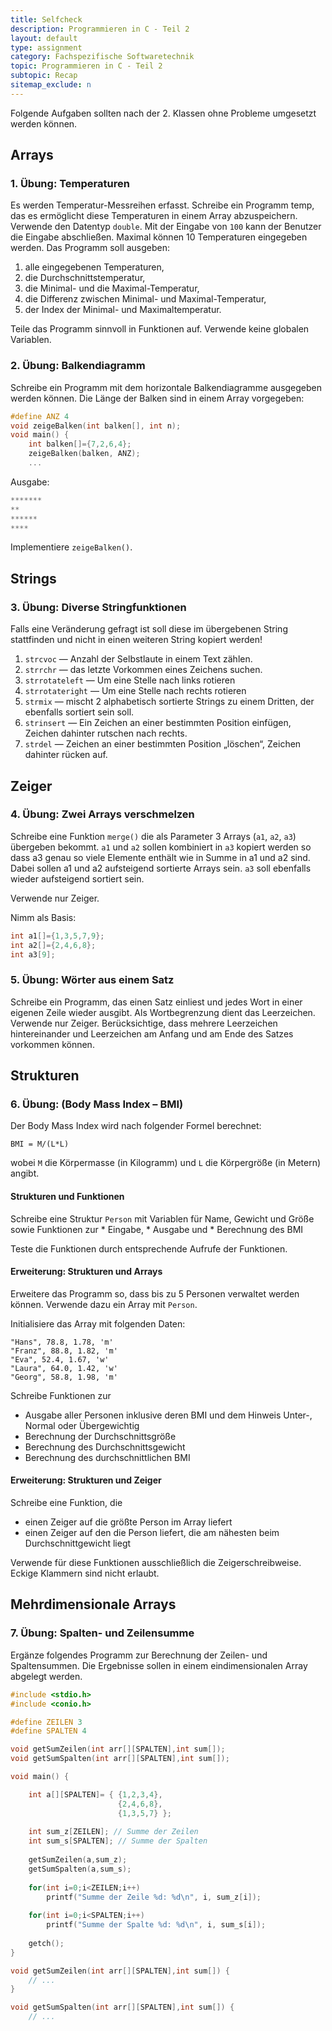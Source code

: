 ```yaml
---
title: Selfcheck
description: Programmieren in C - Teil 2
layout: default
type: assignment
category: Fachspezifische Softwaretechnik
topic: Programmieren in C - Teil 2
subtopic: Recap
sitemap_exclude: n
---
```


Folgende Aufgaben sollten nach der 2. Klassen ohne Probleme umgesetzt werden können.

## Arrays

### 1. Übung: Temperaturen
Es werden Temperatur-Messreihen erfasst. Schreibe ein Programm temp, das es ermöglicht
diese Temperaturen in einem Array abzuspeichern. Verwende den Datentyp `double`.
Mit der Eingabe von `100` kann der Benutzer die Eingabe abschließen. Maximal können
10 Temperaturen eingegeben werden. Das Programm soll ausgeben:

1. alle eingegebenen Temperaturen,
2. die Durchschnittstemperatur,
3. die Minimal- und die Maximal-Temperatur,
4. die Differenz zwischen Minimal- und Maximal-Temperatur,
5. der Index der Minimal- und Maximaltemperatur.

Teile das Programm sinnvoll in Funktionen auf. Verwende keine globalen Variablen.


### 2. Übung: Balkendiagramm
Schreibe ein Programm mit dem horizontale Balkendiagramme ausgegeben werden können.
Die Länge der Balken sind in einem Array vorgegeben:

```c
#define ANZ 4
void zeigeBalken(int balken[], int n);
void main() {
    int balken[]={7,2,6,4};
    zeigeBalken(balken, ANZ);
    ...
```

Ausgabe:
```c
*******
**
******
****
```
Implementiere `zeigeBalken()`.


## Strings

### 3. Übung: Diverse Stringfunktionen
Falls eine Veränderung gefragt ist soll diese im übergebenen String stattfinden  und nicht in einen weiteren String kopiert werden!

1. `strcvoc` — Anzahl der Selbstlaute in einem Text zählen.
1. `strrchr` — das letzte Vorkommen eines Zeichens suchen.
1. `strrotateleft` — Um eine Stelle nach links rotieren
1. `strrotateright` — Um eine Stelle nach rechts rotieren
1. `strmix` — mischt 2 alphabetisch sortierte Strings zu einem Dritten, der ebenfalls sortiert sein soll.
1. `strinsert` — Ein Zeichen an einer bestimmten Position einfügen, Zeichen dahinter rutschen nach rechts.
1. `strdel` — Zeichen an einer bestimmten Position „löschen“, Zeichen dahinter rücken auf.

## Zeiger

### 4. Übung: Zwei Arrays verschmelzen
   
Schreibe eine Funktion `merge()` die als Parameter 3 Arrays (`a1`, `a2`, `a3`) übergeben bekommt. 
`a1` und `a2` sollen kombiniert in `a3` kopiert werden so dass a3 genau so viele Elemente enthält wie in Summe in a1 und a2 sind. 
Dabei sollen a1 und a2 aufsteigend sortierte Arrays sein. `a3` soll ebenfalls wieder aufsteigend sortiert sein. 

Verwende nur Zeiger.

Nimm als Basis:
```c
int a1[]={1,3,5,7,9};
int a2[]={2,4,6,8};
int a3[9];
```

### 5. Übung: Wörter aus einem Satz
Schreibe ein Programm, das einen Satz einliest und jedes Wort in einer eigenen Zeile wieder ausgibt. Als Wortbegrenzung dient das Leerzeichen. Verwende nur Zeiger.
Berücksichtige, dass mehrere Leerzeichen hintereinander und Leerzeichen am Anfang und am Ende des Satzes vorkommen können.


## Strukturen

### 6. Übung: (Body Mass Index – BMI)
Der Body Mass Index wird nach folgender Formel berechnet:

`BMI = M/(L*L)`

wobei `M` die Körpermasse (in Kilogramm) und `L` die Körpergröße (in Metern) angibt.

#### Strukturen und Funktionen
Schreibe eine Struktur `Person` mit Variablen für Name, Gewicht und Größe sowie Funktionen zur
    * Eingabe,
    * Ausgabe und
    * Berechnung des BMI

Teste die Funktionen durch entsprechende Aufrufe der Funktionen.

#### Erweiterung: Strukturen und Arrays
Erweitere das Programm so, dass bis zu 5 Personen verwaltet werden können. Verwende dazu ein Array mit `Person`.

Initialisiere das Array mit folgenden Daten:
```
"Hans", 78.8, 1.78, 'm'
"Franz", 88.8, 1.82, 'm'
"Eva", 52.4, 1.67, 'w'
"Laura", 64.0, 1.42, 'w'
"Georg", 58.8, 1.98, 'm'
```

Schreibe Funktionen zur
* Ausgabe aller Personen inklusive deren BMI und dem Hinweis Unter-, Normal oder Übergewichtig
* Berechnung der Durchschnittsgröße
* Berechnung des Durchschnittsgewicht
* Berechnung des durchschnittlichen BMI


#### Erweiterung: Strukturen und Zeiger

Schreibe eine Funktion, die
* einen Zeiger auf die größte Person im Array liefert
* einen Zeiger auf den die Person liefert, die am nähesten beim Durchschnittgewicht liegt

Verwende für diese Funktionen ausschließlich die Zeigerschreibweise. Eckige Klammern sind nicht erlaubt.


## Mehrdimensionale Arrays

### 7. Übung: Spalten- und Zeilensumme
Ergänze folgendes Programm zur Berechnung der Zeilen- und Spaltensummen. 
Die Ergebnisse sollen in einem eindimensionalen Array abgelegt werden.

```c
#include <stdio.h>
#include <conio.h>

#define ZEILEN 3
#define SPALTEN 4

void getSumZeilen(int arr[][SPALTEN],int sum[]);
void getSumSpalten(int arr[][SPALTEN],int sum[]);

void main() {

    int a[][SPALTEN]= { {1,2,3,4},
                        {2,4,6,8},
                        {1,3,5,7} };
                        
    int sum_z[ZEILEN]; // Summe der Zeilen
    int sum_s[SPALTEN]; // Summe der Spalten
    
    getSumZeilen(a,sum_z);
    getSumSpalten(a,sum_s);
    
    for(int i=0;i<ZEILEN;i++)
        printf("Summe der Zeile %d: %d\n", i, sum_z[i]);
    
    for(int i=0;i<SPALTEN;i++)
        printf("Summe der Spalte %d: %d\n", i, sum_s[i]);
        
    getch();
}

void getSumZeilen(int arr[][SPALTEN],int sum[]) {
    // ...
}

void getSumSpalten(int arr[][SPALTEN],int sum[]) {
    // ...
```
